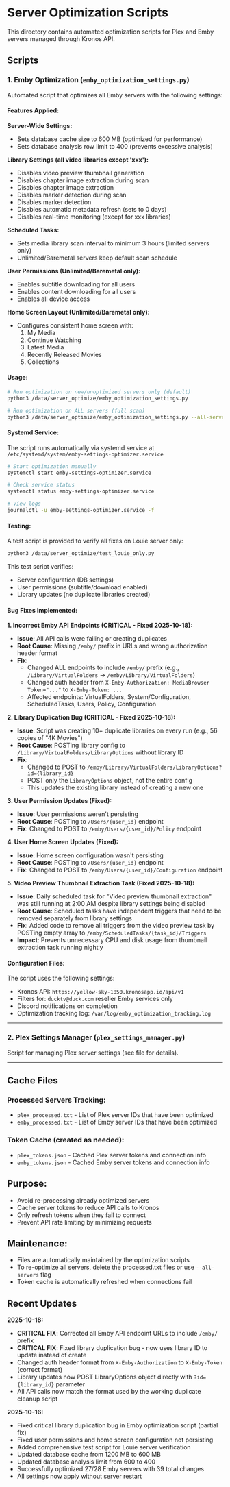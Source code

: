 # Server Optimization Scripts

This directory contains automated optimization scripts for Plex and Emby servers managed through Kronos API.

## Scripts

### 1. Emby Optimization (`emby_optimization_settings.py`)

Automated script that optimizes all Emby servers with the following settings:

#### Features Applied:

**Server-Wide Settings:**
- Sets database cache size to 600 MB (optimized for performance)
- Sets database analysis row limit to 400 (prevents excessive analysis)

**Library Settings (all video libraries except 'xxx'):**
- Disables video preview thumbnail generation
- Disables chapter image extraction during scan
- Disables chapter image extraction
- Disables marker detection during scan
- Disables marker detection
- Disables automatic metadata refresh (sets to 0 days)
- Disables real-time monitoring (except for xxx libraries)

**Scheduled Tasks:**
- Sets media library scan interval to minimum 3 hours (limited servers only)
- Unlimited/Baremetal servers keep default scan schedule

**User Permissions (Unlimited/Baremetal only):**
- Enables subtitle downloading for all users
- Enables content downloading for all users
- Enables all device access

**Home Screen Layout (Unlimited/Baremetal only):**
- Configures consistent home screen with:
  1. My Media
  2. Continue Watching
  3. Latest Media
  4. Recently Released Movies
  5. Collections

#### Usage:

```bash
# Run optimization on new/unoptimized servers only (default)
python3 /data/server_optimize/emby_optimization_settings.py

# Run optimization on ALL servers (full scan)
python3 /data/server_optimize/emby_optimization_settings.py --all-servers
```

#### Systemd Service:

The script runs automatically via systemd service at `/etc/systemd/system/emby-settings-optimizer.service`

```bash
# Start optimization manually
systemctl start emby-settings-optimizer.service

# Check service status
systemctl status emby-settings-optimizer.service

# View logs
journalctl -u emby-settings-optimizer.service -f
```

#### Testing:

A test script is provided to verify all fixes on Louie server only:

```bash
python3 /data/server_optimize/test_louie_only.py
```

This test script verifies:
- Server configuration (DB settings)
- User permissions (subtitle/download enabled)
- Library updates (no duplicate libraries created)

#### Bug Fixes Implemented:

**1. Incorrect Emby API Endpoints (CRITICAL - Fixed 2025-10-18):**
- **Issue**: All API calls were failing or creating duplicates
- **Root Cause**: Missing `/emby/` prefix in URLs and wrong authorization header format
- **Fix**:
  - Changed ALL endpoints to include `/emby/` prefix (e.g., `/Library/VirtualFolders` → `/emby/Library/VirtualFolders`)
  - Changed auth header from `X-Emby-Authorization: MediaBrowser Token="..."` to `X-Emby-Token: ...`
  - Affected endpoints: VirtualFolders, System/Configuration, ScheduledTasks, Users, Policy, Configuration

**2. Library Duplication Bug (CRITICAL - Fixed 2025-10-18):**
- **Issue**: Script was creating 10+ duplicate libraries on every run (e.g., 56 copies of "4K Movies")
- **Root Cause**: POSTing library config to `/Library/VirtualFolders/LibraryOptions` without library ID
- **Fix**:
  - Changed to POST to `/emby/Library/VirtualFolders/LibraryOptions?id={library_id}`
  - POST only the `LibraryOptions` object, not the entire config
  - This updates the existing library instead of creating a new one

**3. User Permission Updates (Fixed):**
- **Issue**: User permissions weren't persisting
- **Root Cause**: POSTing to `/Users/{user_id}` endpoint
- **Fix**: Changed to POST to `/emby/Users/{user_id}/Policy` endpoint

**4. User Home Screen Updates (Fixed):**
- **Issue**: Home screen configuration wasn't persisting
- **Root Cause**: POSTing to `/Users/{user_id}` endpoint
- **Fix**: Changed to POST to `/emby/Users/{user_id}/Configuration` endpoint

**5. Video Preview Thumbnail Extraction Task (Fixed 2025-10-18):**
- **Issue**: Daily scheduled task for "Video preview thumbnail extraction" was still running at 2:00 AM despite library settings being disabled
- **Root Cause**: Scheduled tasks have independent triggers that need to be removed separately from library settings
- **Fix**: Added code to remove all triggers from the video preview task by POSTing empty array to `/emby/ScheduledTasks/{task_id}/Triggers`
- **Impact**: Prevents unnecessary CPU and disk usage from thumbnail extraction task running nightly

#### Configuration Files:

The script uses the following settings:
- Kronos API: `https://yellow-sky-1850.kronosapp.io/api/v1`
- Filters for: `ducktv@duck.com` reseller Emby services only
- Discord notifications on completion
- Optimization tracking log: `/var/log/emby_optimization_tracking.log`

---

### 2. Plex Settings Manager (`plex_settings_manager.py`)

Script for managing Plex server settings (see file for details).

---

## Cache Files

### Processed Servers Tracking:
- `plex_processed.txt` - List of Plex server IDs that have been optimized
- `emby_processed.txt` - List of Emby server IDs that have been optimized

### Token Cache (created as needed):
- `plex_tokens.json` - Cached Plex server tokens and connection info
- `emby_tokens.json` - Cached Emby server tokens and connection info

## Purpose:
- Avoid re-processing already optimized servers
- Cache server tokens to reduce API calls to Kronos
- Only refresh tokens when they fail to connect
- Prevent API rate limiting by minimizing requests

## Maintenance:
- Files are automatically maintained by the optimization scripts
- To re-optimize all servers, delete the processed.txt files or use `--all-servers` flag
- Token cache is automatically refreshed when connections fail

## Recent Updates

**2025-10-18:**
- **CRITICAL FIX**: Corrected all Emby API endpoint URLs to include `/emby/` prefix
- **CRITICAL FIX**: Fixed library duplication bug - now uses library ID to update instead of create
- Changed auth header format from `X-Emby-Authorization` to `X-Emby-Token` (correct format)
- Library updates now POST LibraryOptions object directly with `?id={library_id}` parameter
- All API calls now match the format used by the working duplicate cleanup script

**2025-10-16:**
- Fixed critical library duplication bug in Emby optimization script (partial fix)
- Fixed user permissions and home screen configuration not persisting
- Added comprehensive test script for Louie server verification
- Updated database cache from 1200 MB to 600 MB
- Updated database analysis limit from 600 to 400
- Successfully optimized 27/28 Emby servers with 39 total changes
- All settings now apply without server restart
